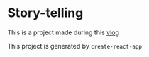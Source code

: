# Story-telling

This is a project made during this [vlog](https://youtu.be/2_2zri_yvPo)

This project is generated by `create-react-app`